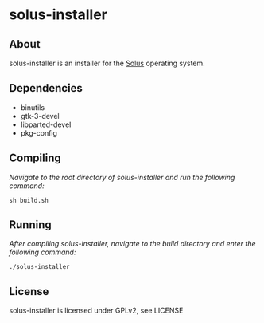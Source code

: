 # solus-installer

## About
solus-installer is an installer for the [Solus](https://solus-project.com/) operating system.

## Dependencies
* binutils
* gtk-3-devel
* libparted-devel
* pkg-config

## Compiling
*Navigate to the root directory of solus-installer and run the following command:*
```
sh build.sh
```

## Running
*After compiling solus-installer, navigate to the build directory and enter the following command:*
```
./solus-installer
```

## License
solus-installer is licensed under GPLv2, see LICENSE
